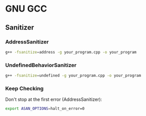 # GNU GCC

## Sanitizer

### AddressSanitizer

```bash
g++ -fsanitize=address -g your_program.cpp -o your_program
```

### UndefinedBehaviorSanitizer
```bash
g++ -fsanitize=undefined -g your_program.cpp -o your_program
```

### Keep Checking
Don't stop at the first error (AddressSanitizer):

```bash
export ASAN_OPTIONS=halt_on_error=0
```
